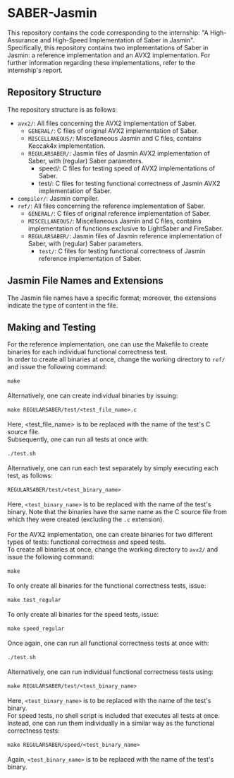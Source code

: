 # SABER-Jasmin
This repository contains the code corresponding to the internship: "A High-Assurance and High-Speed Implementation of Saber in Jasmin".
Specifically, this repository contains two implementations of Saber in Jasmin: a reference implementation and an AVX2 implementation.
For further information regarding these implementations, refer to the internship's report.

## Repository Structure
The repository structure is as follows:
* `avx2/`: All files concerning the AVX2 implementation of Saber.
  * `GENERAL/`: C files of original AVX2 implementation of Saber.
  * `MISCELLANEOUS/`: Miscellaneous Jasmin and C files, contains Keccak4x implementation.
  * `REGULARSABER/`: Jasmin files of Jasmin AVX2 implementation of Saber, with (regular) Saber parameters.
    * speed/: C files for testing speed of AVX2 implementations of Saber.
    * test/: C files for testing functional correctness of Jasmin AVX2 implementation of Saber.
* `compiler/`: Jasmin compiler.
* `ref/`: All files concerning the reference implementation of Saber.
  * `GENERAL/`: C files of original reference implementation of Saber.
  * `MISCELLANEOUS/`: Miscellaneous Jasmin and C files, contains implementation of functions exclusive to LightSaber and FireSaber.
  * `REGULARSABER/`: Jasmin files of Jasmin reference implementation of Saber, with (regular) Saber parameters.
    * `test/`: C files for testing functional correctness of Jasmin reference implementation of Saber.

## Jasmin File Names and Extensions
The Jasmin file names have a specific format; moreover, the extensions indicate the type of content in the file.

## Making and Testing
For the reference implementation, one can use the Makefile to create binaries for each individual functional correctness test.\
In order to create all binaries at once, change the working directory to `ref/` and issue the following command:\
\
`make`\
\
Alternatively, one can create individual binaries by issuing:\
\
`make REGULARSABER/test/<test_file_name>.c`\
\
Here, <test_file_name> is to be replaced with the name of the test's C source file.\
Subsequently, one can run all tests at once with:\
\
`./test.sh`\
\
Alternatively, one can run each test separately by simply executing each test, as follows:\
\
`REGULARSABER/test/<test_binary_name>`\
\
Here, `<test_binary_name>` is to be replaced with the name of the test's binary. Note that the binaries have the same name as the C source file from which they were created (excluding the `.c` extension).\
\
For the AVX2 implementation, one can create binaries for two different types of tests: functional correctness and speed tests.\
To create all binaries at once, change the working directory to `avx2/` and issue the following command:\
\
`make`\
\
To only create all binaries for the functional correctness tests, issue:\
\
`make test_regular`\
\
To only create all binaries for the speed tests, issue:\
\
`make speed_regular`\
\
Once again, one can run all functional correctness tests at once with:\
\
`./test.sh`\
\
Alternatively, one can run individual functional correctness tests using:\
\
`make REGULARSABER/test/<test_binary_name>`\
\
Here, `<test_binary_name>` is to be replaced with the name of the test's binary.\
For speed tests, no shell script is included that executes all tests at once.\
Instead, one can run them individually in a similar way as the functional correctness tests:\
\
`make REGULARSABER/speed/<test_binary_name>`\
\
Again, `<test_binary_name>` is to be replaced with the name of the test's binary.
